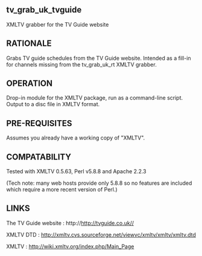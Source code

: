 tv_grab_uk_tvguide
-------------------

XMLTV grabber for the TV Guide website


RATIONALE
---------

Grabs TV guide schedules from the TV Guide website.  Intended as a fill-in for channels missing from the tv_grab_uk_rt XMLTV grabber.


OPERATION
---------

Drop-in module for the XMLTV package, run as a command-line script.  Output to a disc file in XMLTV format.


PRE-REQUISITES
--------------

Assumes you already have a working copy of "XMLTV".


COMPATABILITY
-------------

Tested with XMLTV 0.5.63, Perl v5.8.8 and Apache 2.2.3

(Tech note: many web hosts provide only 5.8.8 so no features are included which require a more recent version of Perl.)


LINKS
-----

The TV Guide website : http://http://tvguide.co.uk//

XMLTV DTD : http://xmltv.cvs.sourceforge.net/viewvc/xmltv/xmltv/xmltv.dtd

XMLTV : http://wiki.xmltv.org/index.php/Main_Page
